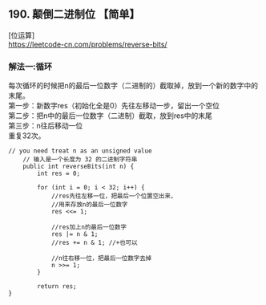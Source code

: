 ## 190. 颠倒二进制位 【简单】      
[位运算]     
https://leetcode-cn.com/problems/reverse-bits/    

### 解法一:循环    
每次循环的时候把n的最后一位数字（二进制的）截取掉，放到一个新的数字中的末尾。         
第一步：新数字res（初始化全是0）先往左移动一步，留出一个空位    
第二步：把n中的最后一位数字（二进制）截取，放到res中的末尾     
第三步：n往后移动一位     
重复32次。      
```
// you need treat n as an unsigned value
    // 输入是一个长度为 32 的二进制字符串
    public int reverseBits(int n) {
        int res = 0;

        for (int i = 0; i < 32; i++) {
            //res先往左移一位，把最后一个位置空出来，
            //用来存放n的最后一位数字
            res <<= 1;

            //res加上n的最后一位数字
            res |= n & 1;
            //res += n & 1; //+也可以

            //n往右移一位，把最后一位数字去掉
            n >>= 1;
        }

        return res;
}
```


